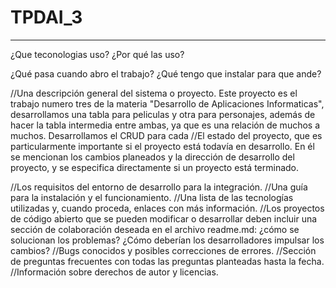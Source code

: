 # TPDAI_3
***
¿Que teconologias uso?
¿Por qué las uso?

¿Qué pasa cuando abro el trabajo?
¿Qué tengo que instalar para que ande?
 


//Una descripción general del sistema o proyecto.
Este proyecto es el trabajo numero tres de la materia "Desarrollo de Aplicaciones Informaticas", desarrollamos una tabla para peliculas y otra para personajes, además de hacer la tabla intermedia entre ambas, ya que es una relación de muchos a muchos.
Desarrollamos el CRUD para cada 
//El estado del proyecto, que es particularmente importante si el proyecto está todavía en desarrollo. En él se mencionan los cambios planeados y la dirección de desarrollo del proyecto, y se especifica directamente si un proyecto está terminado.

//Los requisitos del entorno de desarrollo para la integración.
//Una guía para la instalación y el funcionamiento.
//Una lista de las tecnologías utilizadas y, cuando proceda, enlaces con más información.
//Los proyectos de código abierto que se pueden modificar o desarrollar deben incluir una sección de colaboración deseada en el archivo readme.md: ¿cómo se solucionan los problemas? ¿Cómo deberían los desarrolladores impulsar los cambios?
//Bugs conocidos y posibles correcciones de errores.
//Sección de preguntas frecuentes con todas las preguntas planteadas hasta la fecha.
//Información sobre derechos de autor y licencias.
